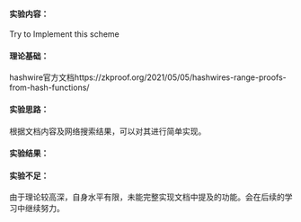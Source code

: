 #### 实验内容：
Try to Implement this scheme
#### 理论基础：
hashwire官方文档https://zkproof.org/2021/05/05/hashwires-range-proofs-from-hash-functions/
#### 实验思路：
根据文档内容及网络搜索结果，可以对其进行简单实现。
#### 实验结果：
#### 实验不足：
由于理论较高深，自身水平有限，未能完整实现文档中提及的功能。会在后续的学习中继续努力。
